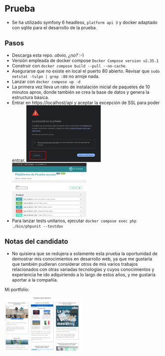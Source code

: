 # Prueba
- Se ha utilizado symfony 6 headless, `platform api 3` y docker adaptado con sqlite para el desarrollo de la prueba.

## Pasos
- Descarga esta repo. *obvio, ¿no?* :-)
- Versión empleada de docker compose `Docker Compose version v2.35.1`
- Construir con `docker compose build --pull --no-cache`.
- Asegurarse que no existe en local el puerto 80 abierto. Revisar que `sudo netstat -tulpn | grep :80` no arroje nada.
- Lanzar con `docker compose up -d`
- La primera vez lleva un rato de instalación inicial de paquetes de 10 minutos aprox, donde también se crea la base de datos y genera la estructura básica.
- Entrar en https://localhost/api y aceptar la excepción de SSL para poder entrar.
  <img src="README-assets/excepcion-ssl.png" style="width: 50%">
  <br>
  <img src="README-assets/home-api.png" style="width: 50%">
- Para lanzar tests unitarios, ejecutar `docker compose exec php ./bin/phpunit --testdox`

## Notas del candidato
- No quisiera que se redujera a solamente esta prueba la oportunidad de demostrar mis conocimientos en desarrollo web, ya que me gustaría que también pudieran considerar otros de mis varios trabajos relacionados con otras variadas tecnologías y cuyos conocimientos y experiencia he ido adquiriendo a lo largo de estos años, y me gustaría aportar a la compañía.

Mi portfolio:

<a href="https://www.javierleal.com/portfolio" target="_blank" title="portfolio"><img src="README-assets/tarjetas-proyectos.png" style="width: 50%" alt="portfolio"></a>